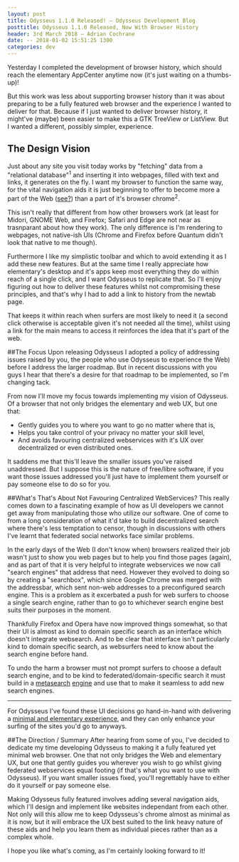 ```yaml
---
layout: post
title: Odysseus 1.1.0 Released! — Odysseus Development Blog
posttitle: Odysseus 1.1.0 Released, Now With Browser History
header: 3rd March 2018 — Adrian Cochrane
date: -- 2018-01-02 15:51:25 1300
categories: dev
---
```


Yesterday I completed the development of browser history, which should reach the elementary AppCenter anytime now (it's just waiting on a thumbs-up)!

But this work was less about supporting browser history than it was about preparing to be a fully featured web browser and the experience I wanted to deliver for that. Because if I just wanted to deliver browser history, it might've (maybe) been easier to make this a GTK TreeView or ListView. But I wanted a different, possibly simpler, experience.

## The Design Vision
Just about any site you visit today works by "fetching" data from a "relational database"<sup title="Relational databases are developer tools for saving and querying highly structured data.">1</sup> and inserting it into webpages, filled with text and links, it generates on the fly. I want my browser to function the same way, for the vital navigation aids it is just beginning to offer to become more a part of the Web ([see?](odysseus:history)) than a part of it's browser chrome<sup title="By which I mean the controls placed around the webpage you're viewing, rather than Google Chrome which is named after that term.">2</sup>.

This isn't really that different from how other browsers work (at least for Midori, GNOME Web, and Firefox; Safari and Edge are not near as trasnparant about how they work). The only difference is I'm rendering to webpages, not native-ish UIs (Chrome and Firefox before Quantum didn't look that native to me though).

Furthermore I like my simplistic toolbar and which to avoid extending it as I add these new features. But at the same time I really appreciate how elementary's desktop and it's apps keep most everything they do within reach of a single click, and I want Odysseus to replicate that. So I'll enjoy figuring out how to deliver these features whilst not compromising these principles, and that's why I had to add a link to history from the newtab page.

That keeps it within reach when surfers are most likely to need it (a second click otherwise is acceptable given it's not needed all the time), whilst using a link for the main means to access it reinforces the idea that it's part of the web.

##The Focus
Upon releasing Odysseus I adopted a policy of addressing issues raised by you, the people who use Odysseus to experience the Web) before I address the larger roadmap. But in recent discussions with you guys I hear that there's a desire for that roadmap to be implemented, so I'm changing tack.

From now I'll move my focus towards implementing my vision of Odysseus. Of a browser that not only bridges the elementary and web UX, but one that:

* Gently guides you to where you want to go no matter where that is,
* Helps you take control of your privacy no matter your skill level,
* And avoids favouring centralized webservices with it's UX over decentralized or even distributed ones.

It saddens me that this'll leave the smaller issues you've raised unaddressed. But I suppose this is the nature of free/libre software, if you want those issues addressed you'll just have to implement them yourself or pay someone else to do so for you. 

##What's That's About Not Favouring Centralized WebServices?
This really comes down to a fascinating example of how as UI developers we cannot get away from manipulating those who utilize our software. One of come to from a long consideration of what it'd take to build decentralized search where there's less temptation to censor, though in discussions with others I've learnt that federated social networks face similar problems.

In the early days of the Web (I don't know when) browsers realized their job wasn't just to show you web pages but to help you find those pages (again), and as part of that it is very helpful to integrate webservices we now call "search engines" that address that need. However they evolved to doing so by creating a "searchbox", which since Google Chrome was merged with the addressbar, which sent non-web addresses to a preconfigured search engine. This is a problem as it excerbated a push for web surfers to choose a single search engine, rather than to go to whichever search engine best suits their purposes in the moment.

Thankfully Firefox and Opera have now improved things somewhat, so that their UI is almost as kind to domain specific search as an interface which doesn't integrate websearch. And to be clear that interface isn't particularly kind to domain specific search, as websurfers need to know about the search engine before hand.

To undo the harm a browser must not prompt surfers to choose a default search engine, and to be kind to federated/domain-specific search it must build in a [metasearch](https://www.searx.me/) [engine](http://www.opensearch.org/Home) and use that to make it seamless to add new search engines.

---

For Odysseus I've found these UI decisions go hand-in-hand with delivering a [minimal and elementary experience](https://elementary.io/docs/human-interface-guidelines), and they can only enhance your surfing of the sites you'd go to anyways.

##The Direction / Summary
After hearing from some of you, I've decided to dedicate my time developing Odysseus to making it a fully featured yet minimal web browser. One that not only bridges the Web and elementary UX, but one that gently guides you wherever you wish to go whilst giving federated webservices equal footing (if that's what you want to use with Odysseus). If you want smaller issues fixed, you'll regrettably have to either do it yourself or pay someone else.

Making Odysseus fully featured involves adding several navigation aids, which I'll design and implement like websites independant from each other. Not only will this allow me to keep Odysseus's chrome almost as minimal as it is now, but it will embrace the UX best suited to the link heavy nature of these aids and help you learn them as individual pieces rather than as a complex whole.

I hope you like what's coming, as I'm certainly looking forward to it!
